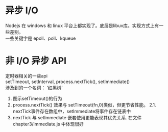# 异步 I/O

Nodejs 在 windows 和 linux 平台上都实现了。底层是libuv库。实现方式上有一些差别。  
一些关键字是 epoll、poll、kqueue

# 非 I/O 异步 API

  定时器相关的一些api  
  setTimeout, setInterval,  process.nextTick(), setImmediate()  
  涉及到的一个名词： ‘红黑树’

 1. 图示setTimeout()的行为
 2. process.nextTick() 效果与 setTimeout(fn,0)类似，但更节省性能。
   2.1. nextTick事件存在数组中，setImmediate将事件存在链表中
 3. nextTick 与 setImmediate 嵌套使用更能表现其优先关系. 
   在文件 chapter3/immediate.js 中体现很好
